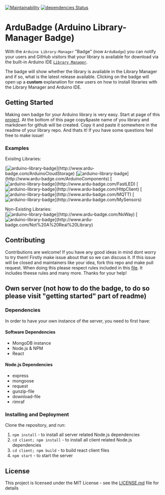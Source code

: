 [![Maintainability](https://api.codeclimate.com/v1/badges/9dfc74cb3e65fb4dcd84/maintainability)](https://codeclimate.com/github/gilmaimon/Arduino-Library-Manager-Badge/maintainability) [![dependencies Status](https://david-dm.org/gilmaimon/Arduino-Library-Manager-Badge/status.svg)](https://david-dm.org/gilmaimon/Arduino-Library-Manager-Badge)

# ArduBadge (Arduino Library-Manager Badge)

With the `Arduino Library-Manager` "Badge" (now `ArduBadge`) you can notify your users and GitHub visitors that your library is available for download via the built-in Arduino IDE [`Library Manager`](https://www.arduino.cc/en/guide/libraries).

The badge will show whether the library is available in the Library Manager and if so, what is the latest release available. Clicking on the badge will open up a **custom** explanation for new users on how to install libraries with the Library Manager and Arduino IDE.

## Getting Started
Making own badge for your Arduino library is very easy. Start at page of this [project](https://www.ardu-badge.com/).
At the bottom of this page copy&paste name of you library and markdown for github will be created. Copy it and paste it somewhere in the readme of your library repo. And thats it! If you have some questions feel free to make issue!

### Examples
Exisitng Libraries:  

[![arduino-library-badge](http://www.ardu-badge.com/badge/ArduinoCloudStorage.svg?)](http://www.ardu-badge.com/ArduinoCloudStorage)
[![arduino-library-badge](http://www.ardu-badge.com/badge/ArduinoComponents.svg?)](http://www.ardu-badge.com/ArduinoComponents)
[![arduino-library-badge](http://www.ardu-badge.com/badge/FastLED.svg?)](http://www.ardu-badge.com/FastLED)
[![arduino-library-badge](http://www.ardu-badge.com/badge/HttpClient.svg?)](http://www.ardu-badge.com/HttpClient)
[![arduino-library-badge](http://www.ardu-badge.com/badge/MQTT.svg?)](http://www.ardu-badge.com/MQTT)
[![arduino-library-badge](http://www.ardu-badge.com/badge/MySensors.svg?)](http://www.ardu-badge.com/MySensors)

Non-Existing Libraries:  
[![arduino-library-badge](http://www.ardu-badge.com/badge/NoWay.svg?)](http://www.ardu-badge.com/NoWay)
[![arduino-library-badge](http://www.ardu-badge.com/badge/Not%20A%20Real%20Library.svg?)](http://www.ardu-badge.com/Not%20A%20Real%20Library)

## Contributing
Contributions are welcome! If you have any good ideas in mind dont worry to try them!
Firstly make issue about that so we can discuss it. If this issue will be closed and maintainers
like your idea, fork this repo and make pull request. When doing this please respect rules
included in this [file](CODE_OF_CONDUCT.md). It includes theese rules and many more.
Thanks for your help!

## Own server (not how to do the badge, to do so please visit "getting started" part of readme)

### Dependencies
In order to have your own instance of the server, you need to first have:
#### Software Dependencies
- MongoDB instance
- Node.js & NPM
- React

#### Node.js Dependencies
- express
- mongoose
- request
- gunzip-file
- download-file
- rimraf
### Installing and Deployment
Clone the repository, and run:
1. ```npm install``` - to install all server related Node.js dependencies
1. ```cd client; npm install``` - to install all client related Node.js dependencies
2. ```cd client; npm build``` - to build react client files
3. ```npm start``` - to start the server

## License
This project is licensed under the MIT License - see the [LICENSE.md](LICENSE) file for details

